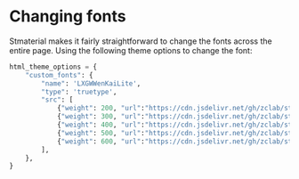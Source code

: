 # Changing fonts

Stmaterial makes it fairly straightforward to change the fonts across the entire page. Using the following theme options to change the font:

```py
html_theme_options = {
    "custom_fonts": {
        "name": 'LXGWWenKaiLite',
        "type": 'truetype',
        "src": [
            {"weight": 200, "url":"https://cdn.jsdelivr.net/gh/zclab/static/fonts/LxgwWenKai-Lite/LXGWWenKaiLite-Light.ttf"},
            {"weight": 300, "url":"https://cdn.jsdelivr.net/gh/zclab/static/fonts/LxgwWenKai-Lite/LXGWWenKaiLite-Light.ttf"},
            {"weight": 400, "url":"https://cdn.jsdelivr.net/gh/zclab/static/fonts/LxgwWenKai-Lite/LXGWWenKaiLite-Regular.ttf"},
            {"weight": 500, "url":"https://cdn.jsdelivr.net/gh/zclab/static/fonts/LxgwWenKai-Lite/LXGWWenKaiLite-Bold.ttf"},
            {"weight": 600, "url":"https://cdn.jsdelivr.net/gh/zclab/static/fonts/LxgwWenKai-Lite/LXGWWenKaiLite-Bold.ttf"},
        ],
    },
}
```


